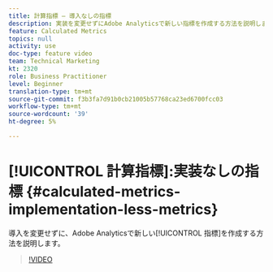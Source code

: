 ```yaml
---
title: 計算指標 — 導入なしの指標
description: 実装を変更せずにAdobe Analyticsで新しい指標を作成する方法を説明します。
feature: Calculated Metrics
topics: null
activity: use
doc-type: feature video
team: Technical Marketing
kt: 2320
role: Business Practitioner
level: Beginner
translation-type: tm+mt
source-git-commit: f3b3fa7d91b0cb21005b57768ca23ed6700fcc03
workflow-type: tm+mt
source-wordcount: '39'
ht-degree: 5%

---
```



# [!UICONTROL 計算指標]:実装なしの指標  {#calculated-metrics-implementation-less-metrics}

導入を変更せずに、Adobe Analyticsで新しい[!UICONTROL 指標]を作成する方法を説明します。

>[!VIDEO](https://video.tv.adobe.com/v/25407/?quality=12)
